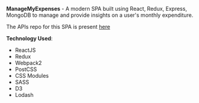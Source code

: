 __ManageMyExpenses__ - A modern SPA built using React, Redux, Express, MongoDB to manage and provide insights on a user's monthly expenditure.

The APIs repo for this SPA is present [here](https://github.com/RajaPradhan/ManageMyExpenses-API)

__Technology Used__:
* ReactJS
* Redux
* Webpack2
* PostCSS
* CSS Modules
* SASS
* D3
* Lodash
